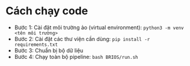 # Cách chạy code
- Bước 1: Cài đặt môi trường ảo (virtual environment):
    `python3 -m venv <tên môi trường>`
- Bước 2: Cài đặt các thư viện cần dùng:
    `pip install -r requirements.txt`
- Bước 3: Chuẩn bị bộ dữ liệu
- Bước 4: Chạy toàn bộ pipeline:
    `bash BRIOS/run.sh`

